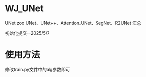 # WJ_UNet
UNet zoo
UNet、UNet++、Attention_UNet、SegNet、R2UNet 汇总

初始化提交--2025/5/7

# 使用方法
修改train.py文件中的alg参数即可

